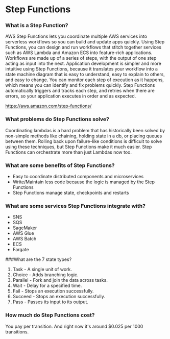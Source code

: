# Step Functions

<!--- QA: Question --->
### What is a Step Function?
<!--- QA: Answer --->
AWS Step Functions lets you coordinate multiple AWS services into serverless 
workflows so you can build and update apps quickly. Using Step Functions, you 
can design and run workflows that stitch together services such as AWS Lambda 
and Amazon ECS into feature-rich applications. Workflows are made up of a series
of steps, with the output of one step acting as input into the next. 
Application development is simpler and more intuitive using Step Functions, 
because it translates your workflow into a state machine diagram that is easy 
to understand, easy to explain to others, and easy to change. You can monitor 
each step of execution as it happens, which means you can identify and fix 
problems quickly. Step Functions automatically triggers and tracks each step, 
and retries when there are errors, so your application executes in order and 
as expected.

https://aws.amazon.com/step-functions/

<!--- QA: Question --->
### What problems do Step Functions solve?
<!--- QA: Answer --->
Coordinating lambdas is a hard problem that has historically been solved by 
non-simple methods like chaining, holding state in a db, or placing queues 
between them. Rolling back upon failure-like conditions is difficult to solve
using these techniques, but Step Functions make it much easier. Step 
Functions can orchestrate more than just Lambdas now too.

<!-- QA: Question -->
### What are some benefits of Step Functions?
<!-- QA: Answer -->
- Easy to coordinate distributed components and microservices
- Write/Maintain less code because the logic is managed by the Step Functions
- Step Functions manage state, checkpoints and restarts

<!-- QA: Question -->
### What are some services Step Functions integrate with?
<!-- QA: Answer -->
- SNS
- SQS
- SageMaker
- AWS Glue
- AWS Batch
- ECS
- Fargate

<!-- QA: Question -->
###What are the 7 state types?
<!-- QA: Answer -->
1. Task - A single unit of work.
2. Choice - Adds branching logic.
3. Parallel - Fork and join the data across tasks.
4. Wait - Delay for a specified time.
5. Fail - Stops an execution successfully.
6. Succeed - Stops an execution successfully.
7. Pass - Passes its input to its output.

<!-- QA: Question -->
### How much do Step Functions cost?
<!-- QA: Answer -->
You pay per transition. And right now it's around $0.025 per 1000 transitions.